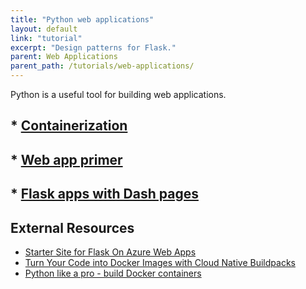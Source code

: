 ```yaml
---
title: "Python web applications"
layout: default
link: "tutorial"
excerpt: "Design patterns for Flask."
parent: Web Applications
parent_path: /tutorials/web-applications/
---
```

Python is a useful tool for building web applications.

## * [Containerization](containerization.html)
## * [Web app primer](web-app-primer.html)
## * [Flask apps with Dash pages](dash-in-flask.html)

## **External Resources**
* [Starter Site for Flask On Azure Web Apps](http://timmyreilly.azurewebsites.net/starter-site-for-flask-on-azure-web-apps/)
* [Turn Your Code into Docker Images with Cloud Native Buildpacks](https://blog.heroku.com/docker-images-with-buildpacks)
* [Python like a pro - build Docker containers](https://tanzu.vmware.com/developer/guides/python/cnb-gs-python/)
